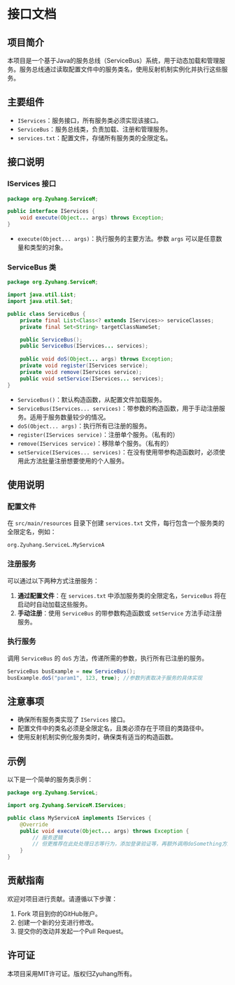 # 接口文档

## 项目简介

本项目是一个基于Java的服务总线（ServiceBus）系统，用于动态加载和管理服务。服务总线通过读取配置文件中的服务类名，使用反射机制实例化并执行这些服务。

## 主要组件

- `IServices`：服务接口，所有服务类必须实现该接口。
- `ServiceBus`：服务总线类，负责加载、注册和管理服务。
- `services.txt`：配置文件，存储所有服务类的全限定名。

## 接口说明

### IServices 接口

```java
package org.Zyuhang.ServiceM;

public interface IServices {
    void execute(Object... args) throws Exception;
}
```

- `execute(Object... args)`：执行服务的主要方法。参数 `args` 可以是任意数量和类型的对象。

### ServiceBus 类

```java
package org.Zyuhang.ServiceM;

import java.util.List;
import java.util.Set;

public class ServiceBus {
    private final List<Class<? extends IServices>> serviceClasses;
    private final Set<String> targetClassNameSet;

    public ServiceBus();
    public ServiceBus(IServices... services);
    
    public void doS(Object... args) throws Exception;
    private void register(IServices service);
    private void remove(IServices service);
    public void setService(IServices... services);
}
```

- `ServiceBus()`：默认构造函数，从配置文件加载服务。
- `ServiceBus(IServices... services)`：带参数的构造函数，用于手动注册服务。适用于服务数量较少的情况。
- `doS(Object... args)`：执行所有已注册的服务。
- `register(IServices service)`：注册单个服务。（私有的）
- `remove(IServices service)`：移除单个服务。（私有的）
- `setService(IServices... services)`：在没有使用带参构造函数时，必须使用此方法批量注册想要使用的个人服务。

## 使用说明

### 配置文件

在 `src/main/resources` 目录下创建 `services.txt` 文件，每行包含一个服务类的全限定名，例如：

```
org.Zyuhang.ServiceL.MyServiceA
```

### 注册服务

可以通过以下两种方式注册服务：

1. **通过配置文件**：在 `services.txt` 中添加服务类的全限定名，`ServiceBus` 将在启动时自动加载这些服务。
2. **手动注册**：使用 `ServiceBus` 的带参数构造函数或 `setService` 方法手动注册服务。

### 执行服务

调用 `ServiceBus` 的 `doS` 方法，传递所需的参数，执行所有已注册的服务。

```java
ServiceBus busExample = new ServiceBus();
busExample.doS("param1", 123, true); //参数列表取决于服务的具体实现
```

## 注意事项

- 确保所有服务类实现了 `IServices` 接口。
- 配置文件中的类名必须是全限定名，且类必须存在于项目的类路径中。
- 使用反射机制实例化服务类时，确保类有适当的构造函数。

## 示例

以下是一个简单的服务类示例：

```java
package org.Zyuhang.ServiceL;

import org.Zyuhang.ServiceM.IServices;

public class MyServiceA implements IServices {
    @Override
    public void execute(Object... args) throws Exception {
        // 服务逻辑
        // 但更推荐在此处处理日志等行为，添加登录验证等，再额外调用doSomething方法
    }
}
```

## 贡献指南

欢迎对项目进行贡献。请遵循以下步骤：

1. Fork 项目到你的GitHub账户。
2. 创建一个新的分支进行修改。
3. 提交你的改动并发起一个Pull Request。

## 许可证

本项目采用MIT许可证。版权归Zyuhang所有。